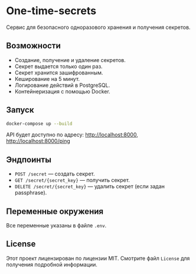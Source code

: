 # One-time-secrets

Сервис для безопасного одноразового хранения и получения секретов.

## Возможности

- Создание, получение и удаление секретов.
- Секрет выдается только один раз.
- Секрет хранится зашифрованным.
- Кеширование на 5 минут.
- Логирование действий в PostgreSQL.
- Контейнеризация с помощью Docker.

## Запуск

```bash
docker-compose up --build
```

API будет доступно по адресу: [http://localhost:8000](http://localhost:8000), [http://localhost:8000/ping](http://localhost:8000/ping)

## Эндпоинты

- `POST /secret` — создать секрет.
- `GET /secret/{secret_key}` — получить секрет.
- `DELETE /secret/{secret_key}` — удалить секрет (если задан passphrase).

## Переменные окружения

Все переменные указаны в файле `.env`.

## License

Этот проект лицензирован по лицензии MIT. Смотрите файл `License` для получения подробной информации.
